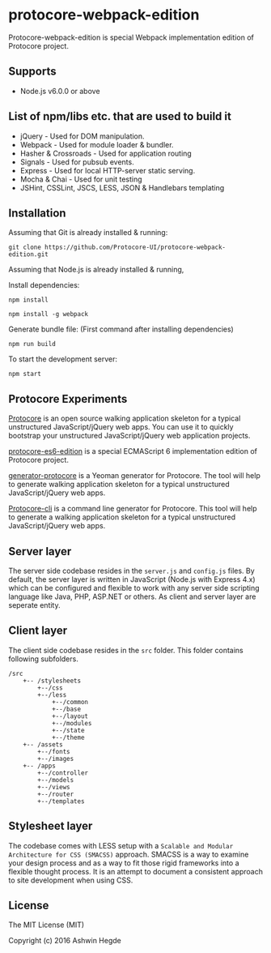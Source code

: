 # protocore-webpack-edition

Protocore-webpack-edition is special Webpack implementation edition of Protocore project.

## Supports
* Node.js v6.0.0 or above

## List of npm/libs etc. that are used to build it

* jQuery - Used for DOM manipulation.
* Webpack - Used for module loader & bundler.
* Hasher & Crossroads - Used for application routing
* Signals - Used for pubsub events.
* Express - Used for local HTTP-server static serving.
* Mocha & Chai - Used for unit testing
* JSHint, CSSLint, JSCS, LESS, JSON & Handlebars templating

## Installation

Assuming that Git is already installed & running:
```
git clone https://github.com/Protocore-UI/protocore-webpack-edition.git
```

Assuming that Node.js is already installed & running,

Install dependencies:
```
npm install

npm install -g webpack
```

Generate bundle file: (First command after installing dependencies)
```
npm run build
```

To start the development server:
```
npm start
```

## Protocore Experiments

[Protocore](https://github.com/Protocore-UI/Protocore) is an open source walking application skeleton for a typical unstructured JavaScript/jQuery web apps. You can use it to quickly bootstrap your unstructured JavaScript/jQuery web application projects.

[protocore-es6-edition](https://github.com/Protocore-UI/protocore-es6-edition) is a special ECMAScript 6 implementation edition of Protocore project.

[generator-protocore](https://github.com/Protocore-UI/generator-protocore) is a Yeoman generator for Protocore. The tool will help to generate walking application skeleton for a typical unstructured JavaScript/jQuery web apps.

[Protocore-cli](https://github.com/Protocore-UI/protocore-cli) is a command line generator for Protocore. This tool will help to generate a walking application skeleton for a typical unstructured JavaScript/jQuery web apps.

## Server layer

The server side codebase resides in the ```server.js``` and ```config.js``` files. By default, the server layer is written in JavaScript (Node.js with Express 4.x) which can be configured and flexible to work with any server side scripting language like Java, PHP, ASP.NET or others. As client and server layer are seperate entity.

## Client layer

The client side codebase resides in the ```src``` folder. This folder contains following subfolders.

```
/src
	+-- /stylesheets
		+--/css
		+--/less
			+--/common
			+--/base
			+--/layout
			+--/modules
			+--/state
			+--/theme
	+-- /assets
		+--/fonts
		+--/images
	+-- /apps
		+--/controller
		+--/models
		+--/views
		+--/router
		+--/templates
```

## Stylesheet layer

The codebase comes with LESS setup with a ```Scalable and Modular Architecture for CSS (SMACSS)``` approach.  SMACSS is a way to examine your design process and as a way to fit those rigid frameworks into a flexible thought process. It is an attempt to document a consistent approach to site development when using CSS.

## License

The MIT License (MIT)

Copyright (c) 2016 Ashwin Hegde

